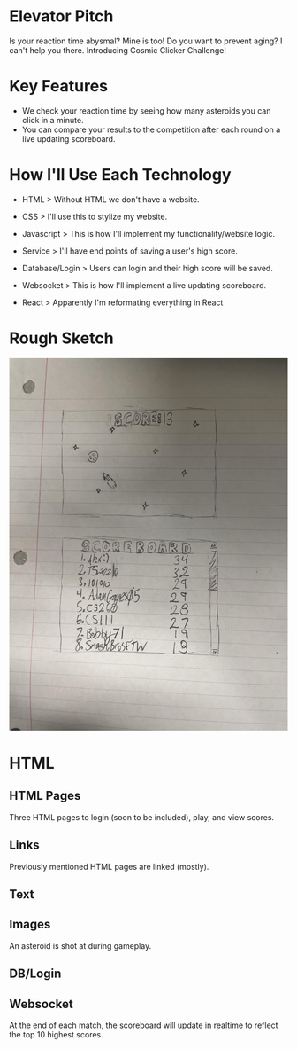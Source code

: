 # Elevator Pitch
Is your reaction time abysmal? Mine is too! Do you want to prevent aging? I can't help you there. Introducing Cosmic Clicker Challenge!
# Key Features
* We check your reaction time by seeing how many asteroids you can click in a minute.
* You can compare your results to the competition after each round on a live updating scoreboard.
# How I'll Use Each Technology
* HTML > Without HTML we don't have a website.

* CSS > I'll use this to stylize my website.

* Javascript > This is how I'll implement my functionality/website logic.

* Service > I'll have end points of saving a user's high score.

* Database/Login > Users can login and their high score will be saved.

* Websocket > This is how I'll implement a live updating scoreboard. 

 * React > Apparently I'm reformating everything in React

# Rough Sketch
![UGLY](cs260startupsketch.jpg)

# HTML

## HTML Pages ##
Three HTML pages to login (soon to be included), play, and view scores.
## Links ##
Previously mentioned HTML pages are linked (mostly).
## Text ##

## Images ## 
An asteroid is shot at during gameplay.
## DB/Login ##
## Websocket ##
At the end of each match, the scoreboard will update in realtime to reflect the top 10 highest scores.